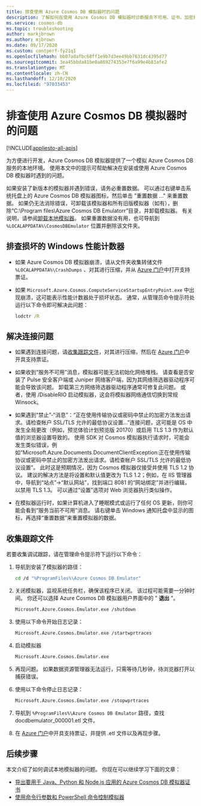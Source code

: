 ```yaml
---
title: 排查使用 Azure Cosmos DB 模拟器时的问题
description: 了解如何在使用 Azure Cosmos DB 模拟器时诊断服务不可用、证书、加密和版本控制问题。
ms.service: cosmos-db
ms.topic: troubleshooting
author: markjbrown
ms.author: mjbrown
ms.date: 09/17/2020
ms.custom: contperf-fy21q1
ms.openlocfilehash: bb07adafbc68ff1e9b7d3ee49bb7631dc4395d77
ms.sourcegitcommit: 3ea45bbda81be0a869274353e7f6a99e4b83afe2
ms.translationtype: MT
ms.contentlocale: zh-CN
ms.lasthandoff: 12/10/2020
ms.locfileid: "97033453"
---
```

# <a name="troubleshoot-issues-when-using-the-azure-cosmos-db-emulator"></a>排查使用 Azure Cosmos DB 模拟器时的问题
[!INCLUDE[appliesto-all-apis](includes/appliesto-all-apis.md)]

为方便进行开发，Azure Cosmos DB 模拟器提供了一个模拟 Azure Cosmos DB 服务的本地环境。 使用本文中的提示可帮助解决在安装或使用 Azure Cosmos DB 模拟器时遇到的问题。 

如果安装了新版本的模拟器并遇到错误，请务必重置数据。 可以通过右键单击系统托盘上的 Azure Cosmos DB 模拟器图标，然后单击 "重置数据 ..." 来重置数据。 如果仍无法消除错误，可卸载该模拟器和所有旧版模拟器（如有），删除“C:\Program files\Azure Cosmos DB Emulatorr”目录，并卸载模拟器。 有关说明，请参阅[卸载本地模拟器](local-emulator.md#uninstall)。 如果重置数据没有用，也可导航到 `%LOCALAPPDATA%\CosmosDBEmulator` 位置并删除该文件夹。

## <a name="troubleshoot-corrupted-windows-performance-counters"></a>排查损坏的 Windows 性能计数器

* 如果 Azure Cosmos DB 模拟器崩溃，请从文件夹收集转储文件 `%LOCALAPPDATA%\CrashDumps` 、对其进行压缩，并从 [Azure 门户](https://portal.azure.com)中打开支持票证。

* 如果 `Microsoft.Azure.Cosmos.ComputeServiceStartupEntryPoint.exe` 中出现崩溃，这可能表示性能计数器处于损坏状态。 通常，从管理员命令提示符处运行以下命令即可解决此问题：

  ```cmd
  lodctr /R
   ```

## <a name="troubleshoot-connectivity-issues"></a>解决连接问题

* 如果遇到连接问题，请[收集跟踪文件](#trace-files)，对其进行压缩，然后在 [Azure 门户](https://portal.azure.com)中开具支持票证。

* 如果收到“服务不可用”消息，模拟器可能无法初始化网络堆栈。 请查看是否安装了 Pulse 安全客户端或 Juniper 网络客户端，因为其网络筛选器驱动程序可能会导致该问题。 卸载第三方网络筛选器驱动程序通常可修复此问题。 或者，使用 /DisableRIO 启动模拟器，这会将模拟器网络通信切换到常规 Winsock。 

* 如果遇到“禁止”-“消息”：“正在使用传输协议或密码中禁止的加密方法发出请求。请检查帐户 SSL/TLS 允许的最低协议设置…”连接问题，这可能是 OS 中发生全局更改（例如，预览体验计划预览版 20170）或启用 TLS 1.3 作为默认值的浏览器设置导致的。 使用 SDK 对 Cosmos 模拟器执行请求时，可能会发生类似错误，例如“Microsoft.Azure.Documents.DocumentClientException:正在使用传输协议或密码中禁止的加密方法发出请求。请检查帐户 SSL/TLS 允许的最低协议设置”。 此时这是预期情况，因为 Cosmos 模拟器仅接受并使用 TLS 1.2 协议。 建议的解决方法是将设置和默认值更改为 TLS 1.2；例如，在 IIS 管理器中，导航到“站点”->“默认网站”，找到端口 8081 的“网站绑定”并进行编辑，以禁用 TLS 1.3。 可以通过“设置”选项对 Web 浏览器执行类似操作。

* 在模拟器运行时，如果计算机进入了睡眠模式或运行了任何 OS 更新，则你可能会看到“服务当前不可用”消息。 请右键单击 Windows 通知托盘中显示的图标，再选择“重置数据”来重置模拟器的数据。

## <a name="collect-trace-files"></a><a id="trace-files"></a>收集跟踪文件

若要收集调试跟踪，请在管理命令提示符下运行以下命令：

1. 导航到安装了模拟器的路径：

   ```bash
   cd /d "%ProgramFiles%\Azure Cosmos DB Emulator"
   ```

1. 关闭模拟器，监视系统任务栏，确保该程序已关闭。 该过程可能需要一分钟时间。 你还可以选择 Azure Cosmos DB 模拟器用户界面中的 " **退出** "。

   ```bash
   Microsoft.Azure.Cosmos.Emulator.exe /shutdown
   ```

1. 使用以下命令开始日志记录：

   ```bash
   Microsoft.Azure.Cosmos.Emulator.exe /startwprtraces
   ```

1. 启动模拟器

   ```bash
   Microsoft.Azure.Cosmos.Emulator.exe
   ```

1. 再现问题。 如果数据资源管理器无法运行，只需等待几秒钟，待浏览器打开以捕获错误。

1. 使用以下命令停止日志记录：

   ```bash
   Microsoft.Azure.Cosmos.Emulator.exe /stopwprtraces
   ```
   
1. 导航到 `%ProgramFiles%\Azure Cosmos DB Emulator` 路径，查找 docdbemulator_000001.etl 文件。

1. 在 [Azure 门户](https://portal.azure.com)中开具支持票证，并提供 .etl 文件以及再现步骤。

## <a name="next-steps"></a>后续步骤

本文介绍了如何调试本地模拟器的问题。 你现在可以继续学习下面的文章：

* [导出要用于 Java、Python 和 Node.js 应用的 Azure Cosmos DB 模拟器证书](local-emulator-export-ssl-certificates.md)
* [使用命令行参数和 PowerShell 命令控制模拟器](emulator-command-line-parameters.md)
